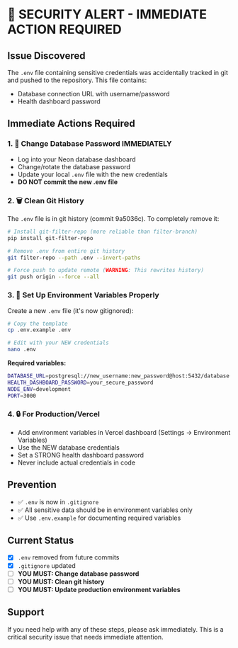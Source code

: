 # 🚨 SECURITY ALERT - IMMEDIATE ACTION REQUIRED

## Issue Discovered
The `.env` file containing sensitive credentials was accidentally tracked in git and pushed to the repository. This file contains:
- Database connection URL with username/password
- Health dashboard password

## Immediate Actions Required

### 1. 🔄 Change Database Password IMMEDIATELY
- Log into your Neon database dashboard
- Change/rotate the database password 
- Update your local `.env` file with the new credentials
- **DO NOT commit the new .env file**

### 2. 🗑️ Clean Git History
The `.env` file is in git history (commit 9a5036c). To completely remove it:

```bash
# Install git-filter-repo (more reliable than filter-branch)
pip install git-filter-repo

# Remove .env from entire git history
git filter-repo --path .env --invert-paths

# Force push to update remote (WARNING: This rewrites history)
git push origin --force --all
```

### 3. 📝 Set Up Environment Variables Properly

Create a new `.env` file (it's now gitignored):
```bash
# Copy the template
cp .env.example .env

# Edit with your NEW credentials
nano .env
```

**Required variables:**
```bash
DATABASE_URL=postgresql://new_username:new_password@host:5432/database
HEALTH_DASHBOARD_PASSWORD=your_secure_password
NODE_ENV=development
PORT=3000
```

### 4. 🔒 For Production/Vercel
- Add environment variables in Vercel dashboard (Settings → Environment Variables)
- Use the NEW database credentials
- Set a STRONG health dashboard password
- Never include actual credentials in code

## Prevention
- ✅ `.env` is now in `.gitignore`
- ✅ All sensitive data should be in environment variables only
- ✅ Use `.env.example` for documenting required variables

## Current Status
- [x] `.env` removed from future commits
- [x] `.gitignore` updated
- [ ] **YOU MUST: Change database password**
- [ ] **YOU MUST: Clean git history** 
- [ ] **YOU MUST: Update production environment variables**

## Support
If you need help with any of these steps, please ask immediately. This is a critical security issue that needs immediate attention. 